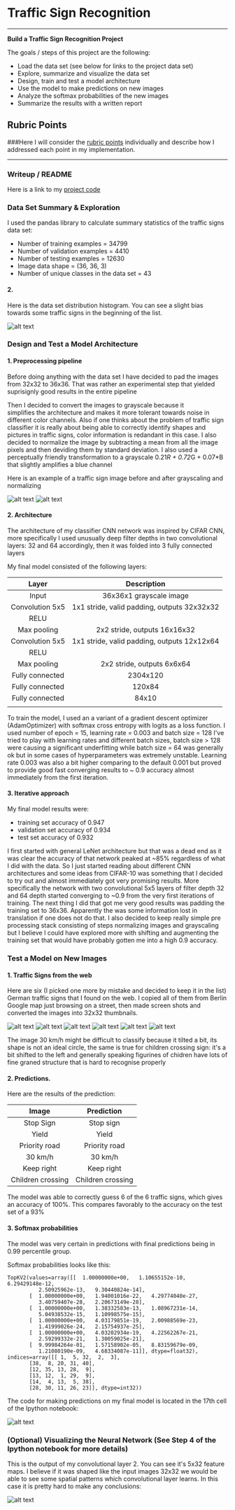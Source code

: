 # **Traffic Sign Recognition** 


---

**Build a Traffic Sign Recognition Project**

The goals / steps of this project are the following:
* Load the data set (see below for links to the project data set)
* Explore, summarize and visualize the data set
* Design, train and test a model architecture
* Use the model to make predictions on new images
* Analyze the softmax probabilities of the new images
* Summarize the results with a written report


[//]: # (Image References)

[image1]: ./examples/visualization.jpg "Visualization"
[image2]: ./examples/grayscale.jpg "Grayscaling"
[image3]: ./examples/random_noise.jpg "Random Noise"
[image4]: ./examples/0.png "30km/h"
[image5]: ./examples/1.png "Keep right"
[image6]: ./examples/2.png "Priority Road"
[image7]: ./examples/3.png "Yield"
[image8]: ./examples/4.png "Stop"
[image12]: ./examples/5.png "Children crossing"
[image9]: ./examples/data_hist.png "Data Histogram"
[image10]: ./examples/test_image.png "Test image"
[image11]: ./examples/processed_image.png "Processed image"
[image13]: ./examples/softmax_prob.png "Top 5 Softmax probabilities"
[image14]: ./examples/conv.png "Convolutional layer 2"
[image15]: .//examples/5_traffic_signs.png "Five german traffic signs from the web"

## Rubric Points
###Here I will consider the [rubric points](https://review.udacity.com/#!/rubrics/481/view) individually and describe how I addressed each point in my implementation.  

---
### Writeup / README

Here is a link to my [project code](https://github.com/igmor/CarND-Traffic-Sign-Classifier-Project/blob/master/Traffic_Sign_Classifier.ipynb)

### Data Set Summary & Exploration

I used the pandas library to calculate summary statistics of the traffic
signs data set:

* Number of training examples = 34799
* Number of validation examples = 4410
* Number of testing examples = 12630
* Image data shape = (36, 36, 3)
* Number of unique classes in the data set = 43

#### 2. 
Here is the data set distribution histogram. You can see a slight bias towards
some traffic signs in the beginning of the list.

![alt text][image9]

### Design and Test a Model Architecture

#### 1. Preprocessing pipeline

Before doing anything with the data set I have decided to pad the images from 32x32 to 36x36. That was rather
an experimental step that yielded suprisignly good results in the entire pipeline

Then I decided to convert the images to grayscale because it  
simplifies the architecture and makes it more tolerant towards noise in
different color channels. Also if one thinks about the problem of traffic sign classifier
it is really about being able to correctly identify shapes and pictures in traffic signs, color information
is redandant in this case. I also decided to normalize the image by subtracting a mean from all the image pixels
and then deviding them by standard deviation. I also used a perceptually friendly transformation
to a grayscale 0.21*R + 0.72*G + 0.07*B that slightly amplifies a blue channel

Here is an example of a traffic sign image before and after grayscaling and normalizing

![alt text][image10]
![alt text][image11]


#### 2. Architecture
The architecture of my classifier CNN network was inspired by CIFAR CNN, more specifically
I used unusually deep filter depths in two convolutional layers: 32 and 64 accordingly, then
it was folded into 3 fully connected layers

My final model consisted of the following layers:

| Layer         		|     Description	        					| 
|:---------------------:|:---------------------------------------------:| 
| Input         		| 36x36x1 grayscale image   					| 
| Convolution 5x5     	| 1x1 stride, valid padding, outputs 32x32x32 	|
| RELU					|												|
| Max pooling	      	| 2x2 stride,  outputs 16x16x32 				|
| Convolution 5x5	    | 1x1 stride, valid padding, outputs 12x12x64	|
| RELU					|												|
| Max pooling	      	| 2x2 stride,  outputs 6x6x64 					|
| Fully connected		| 2304x120     									|
| Fully connected		| 120x84     									|
| Fully connected		| 84x10     									|
|						|												|
 

To train the model, I used an a variant of a gradient descent optimizer (AdamOptimizer) with softmax cross entropy with logits
as a loss function. I used number of epoch  = 15, learning rate = 0.003 and batch size = 128
I've tried to play with learning rates and different batch sizes, batch size > 128 were causing a significant underfitting while batch size = 64 was generally ok but in some cases of hyperparameters was extremely unstable.
Learning rate 0.003 was also a bit higher comparing to the default 0.001 but proved to provide good fast converging results to ~ 0.9 accuracy almost immediately from the first iteration.

#### 3. Iterative approach

My final model results were:
* training set accuracy of 0.947
* validation set accuracy of 0.934 
* test set accuracy of 0.932

I first started with general LeNet architecture but that was a dead end as it was clear the accuracy of that network peaked at ~85% regardless of what I did with the data. So I just started reading about different CNN architectures and some ideas from CIFAR-10 was something that I decided to try out and almost immediately got very promising results. More specifically the network with two convolutional 5x5 layers of filter depth 32 and 64 depth started converging to ~0.9 from the very first iterations of training.
The next thing I did that got me very good results was padding the training set to 36x36. Apparently the was some information lost in translation if one does not do that. I also decided to keep really simple pre processing stack consisting of steps normalizing images and grayscaling but I believe I could have explored more with shifting and augmenting the training set that would have probably gotten me into a high 0.9 accuracy. 


### Test a Model on New Images

#### 1. Traffic Signs from the web

Here are six (I picked one more by mistake and decided to keep it in the list) German traffic signs that I found on the web. 
I copied all of them from Berlin Google map just browsing on a street, then made screen shots and converted the images into 32x32 thumbnails.

![alt text][image4]
![alt text][image5]
![alt text][image6]
![alt text][image7]
![alt text][image8]
![alt text][image12]


The image 30 km/h might be difficult to classify because it tilted a bit, its shape is not an ideal circle, the same is true for children crossing sign: it's a bit shifted to the left and generally speaking figurines of chidren have lots of fine graned structure that is hard to recognise properly

#### 2. Predictions.

Here are the results of the prediction:

| Image			        |     Prediction	        					| 
|:---------------------:|:---------------------------------------------:| 
| Stop Sign      		| Stop sign   									| 
| Yield     			| Yield 										|
| Priority road			| Priority road									|
| 30 km/h	      		| 30 km/h 						 				|
| Keep right			| Keep right      								|
| Children crossing		| Children crossing   							|


The model was able to correctly guess 6 of the 6 traffic signs, which gives an accuracy of 100%. This compares favorably to the accuracy on the test set of a 93%

#### 3. Softmax probabilities
The model was very certain in predictions with final predictions being in 0.99 percentile group.

Softmax probabilities looks like this:

```
TopKV2(values=array([[  1.00000000e+00,   1.10655152e-10,   6.29429148e-12,
          2.50925962e-13,   9.30440824e-14],
       [  1.00000000e+00,   1.94001016e-22,   4.29774040e-27,
          3.40759407e-28,   2.20673149e-28],
       [  1.00000000e+00,   1.38332583e-13,   1.08967231e-14,
          5.04938532e-15,   1.10998575e-15],
       [  1.00000000e+00,   4.03179851e-19,   2.00988569e-23,
          1.41999026e-24,   2.15754937e-25],
       [  1.00000000e+00,   4.03202934e-19,   4.22562267e-21,
          2.59299332e-21,   1.30059025e-21],
       [  9.99984264e-01,   1.57158902e-05,   8.83159679e-09,
          1.21080190e-09,   4.68334087e-11]], dtype=float32), indices=array([[ 1,  5, 32,  2,  3],
       [38,  8, 20, 31, 40],
       [12, 35, 13, 28,  9],
       [13, 12,  1, 29,  9],
       [14,  4, 13,  5, 38],
       [28, 30, 11, 26, 23]], dtype=int32))
```

The code for making predictions on my final model is located in the 17th cell of the Ipython notebook:

![alt text][image13]

### (Optional) Visualizing the Neural Network (See Step 4 of the Ipython notebook for more details)

This is the output of my convolutional layer 2. You can see it's 5x32 feature maps. I believe if it was shaped like the input images 32x32 we would be able to see some spatial patterns which convolutional layer learns. In this case it is pretty hard to make any conclusions:

![alt text][image14]



